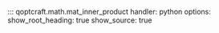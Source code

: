 ::: qoptcraft.math.mat_inner_product
	handler: python
	options:
		show_root_heading: true
		show_source: true
